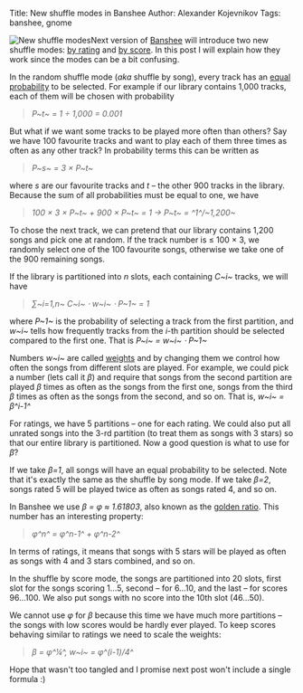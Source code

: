 Title: New shuffle modes in Banshee
Author: Alexander Kojevnikov
Tags: banshee, gnome

![New shuffle modes][]Next version of [Banshee][] will introduce two new
shuffle modes: [by rating][] and [by score][]. In this post I will
explain how they work since the modes can be a bit confusing.

In the random shuffle mode (*aka* shuffle by song), every track has an
[equal probability][] to be selected. For example if our library
contains 1,000 tracks, each of them will be chosen with probability

> *P~t~ = 1 ÷ 1,000 = 0.001*

But what if we want some tracks to be played more often than others? Say
we have 100 favourite tracks and want to play each of them three times
as often as any other track? In probability terms this can be written as

> *P~s~ = 3 × P~t~*

where *s* are our favourite tracks and *t* – the other 900 tracks in the
library. Because the sum of all probabilities must be equal to one, we
have

> *100 × 3 × P~t~ + 900 × P~t~ = 1 → P~t~ = ^1^/~1,200~*

To chose the next track, we can pretend that our library contains 1,200
songs and pick one at random. If the track number is ≤ 100 × 3, we
randomly select one of the 100 favourite songs, otherwise we take one of
the 900 remaining songs.

If the library is partitioned into *n* slots, each containing *C~i~*
tracks, we will have

> *∑~i=1,n~ C~i~ ⋅ w~i~ ⋅ P~1~ = 1*

where *P~1~* is the probability of selecting a track from the first
partition, and *w~i~* tells how frequently tracks from the *i*-th
partition should be selected compared to the first one. That is *P~i~ =
w~i~ ⋅ P~1~*

Numbers *w~i~* are called [weights][] and by changing them we control
how often the songs from different slots are played. For example, we
could pick a number (lets call it *β*) and require that songs from the
second partition are played *β* times as often as the songs from the
first one, songs from the third *β* times as often as the songs from the
second, and so on. That is, *w~i~ = β^i-1^*

For ratings, we have 5 partitions – one for each rating. We could also
put all unrated songs into the 3-rd partition (to treat them as songs
with 3 stars) so that our entire library is partitioned. Now a good
question is what to use for *β*?

If we take *β=1*, all songs will have an equal probability to be
selected. Note that it's exactly the same as the shuffle by song mode.
If we take *β=2*, songs rated 5 will be played twice as often as songs
rated 4, and so on.

In Banshee we use *β = φ ≈ 1.61803*, also known as the [golden ratio][].
This number has an interesting property:

> *φ^n^ = φ^n-1^ + φ^n-2^*

In terms of ratings, it means that songs with 5 stars will be played as
often as songs with 4 and 3 stars combined, and so on.

In the shuffle by score mode, the songs are partitioned into 20 slots,
first slot for the songs scoring 1…5, second – for 6…10, and the last –
for scores 96…100. We also put songs with no score into the 10th slot
(46…50).

We cannot use *φ* for *β* because this time we have much more partitions
– the songs with low scores would be hardly ever played. To keep scores
behaving similar to ratings we need to scale the weights:

> *β = φ^¼^, w~i~ = φ^(i-1)/4^*

Hope that wasn't too tangled and I promise next post won't include a
single formula :)

  [New shuffle modes]: http://versia.com/wp-content/uploads/2009/09/new-shuffle-modes.png
    "New shuffle modes"
  [Banshee]: http://banshee-project.org/
  [by rating]: https://bugzilla.gnome.org/show_bug.cgi?id=544680
  [by score]: https://bugzilla.gnome.org/show_bug.cgi?id=585613
  [equal probability]: http://en.wikipedia.org/wiki/Uniform_distribution_(discrete)
  [weights]: http://en.wikipedia.org/wiki/Weight_function
  [golden ratio]: http://en.wikipedia.org/wiki/Golden_ratio
